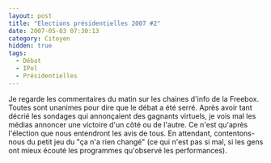 ```yaml
---
layout: post
title: "Elections présidentielles 2007 #2"
date: 2007-05-03 07:30:13
category: Citoyen
hidden: true
tags:
  - Débat
  - IPol
  - Présidentielles
---
```


Je regarde les commentaires du matin sur les chaines d'info de la Freebox. Toutes sont unanimes pour dire que le débat a été serré. Après avoir tant décrié les sondages qui annonçaient des gagnants virtuels, je vois mal les médias annoncer une victoire d'un côté ou de l'autre. Ce n'est qu'après l'élection que nous entendront les avis de tous. En attendant, contentons-nous du petit jeu du "ça n'a rien changé" (ce qui n'est pas si mal, si les gens ont mieux écouté les programmes qu'observé les performances).